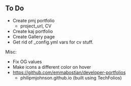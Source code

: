 ## To Do

* Create pmj portfolio
  * project_url, CV
* Create kaj portfolio
* Create Gallery page
* Get rid of _config.yml vars for cv stuff.

Misc:
* Fix OG values
* Make icons a different color on hover
* https://github.com/emmabostian/developer-portfolios
  * philipmjohnson.github.io (built using TechFolios)
